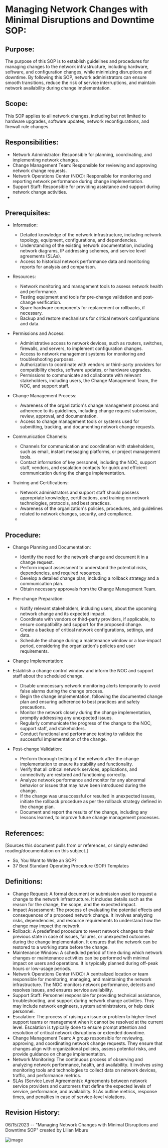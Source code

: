 
# Managing Network Changes with Minimal Disruptions and Downtime SOP:
## Purpose:
The purpose of this SOP is to establish guidelines and procedures for managing changes to the network infrastructure, including hardware, software, and configuration changes, while minimizing disruptions and downtime. By following this SOP, network administrators can ensure smooth transitions, reduce the risk of service interruptions, and maintain network availability during change implementation.

## Scope:
This SOP applies to all network changes, including but not limited to hardware upgrades, software updates, network reconfigurations, and firewall rule changes.

## Responsibilities:
- Network Administrator: Responsible for planning, coordinating, and implementing network changes.
- Change Management Team: Responsible for reviewing and approving network change requests.
- Network Operations Center (NOC): Responsible for monitoring and reporting network performance during change implementation.
- Support Staff: Responsible for providing assistance and support during network change activities.
- 
## Prerequisites:
- Information:
  -	Detailed knowledge of the network infrastructure, including network topology, equipment, configurations, and dependencies.
  - Understanding of the existing network documentation, including network diagrams, IP addressing schemes, and service level agreements (SLAs).
  - Access to historical network performance data and monitoring reports for analysis and comparison.

- Resources:
  - Network monitoring and management tools to assess network health and performance.
  - Testing equipment and tools for pre-change validation and post-change verification.
  - Spare hardware components for replacement or rollbacks, if necessary.
  - Backup and restore mechanisms for critical network configurations and data.

- Permissions and Access:
  - Administrative access to network devices, such as routers, switches, firewalls, and servers, to implement configuration changes.
  - Access to network management systems for monitoring and troubleshooting purposes.
  - Authorization to coordinate with vendors or third-party providers for compatibility checks, software updates, or hardware upgrades.
  - Permissions to communicate and collaborate with relevant stakeholders, including users, the Change Management Team, the NOC, and support staff.

- Change Management Process:
  - Awareness of the organization's change management process and adherence to its guidelines, including change request submission, review, approval, and documentation.
  - Access to change management tools or systems used for submitting, tracking, and documenting network change requests.

- Communication Channels:
  - Channels for communication and coordination with stakeholders, such as email, instant messaging platforms, or project management tools.
  - Contact information of key personnel, including the NOC, support staff, vendors, and escalation contacts for quick and efficient communication during the change 
    implementation.

- Training and Certifications:
  - Network administrators and support staff should possess appropriate knowledge, certifications, and training on network technologies, protocols, and best practices.
  - Awareness of the organization's policies, procedures, and guidelines related to network changes, security, and compliance.
  - 
## Procedure:
- Change Planning and Documentation:
  - Identify the need for the network change and document it in a change request.
  - Perform impact assessment to understand the potential risks, dependencies, and required resources.
  - Develop a detailed change plan, including a rollback strategy and a communication plan.
  - Obtain necessary approvals from the Change Management Team.

- Pre-change Preparation:
  - Notify relevant stakeholders, including users, about the upcoming network change and its expected impact.
  - Coordinate with vendors or third-party providers, if applicable, to ensure compatibility and support for the proposed change.
  - Create a backup of critical network configurations, settings, and data.
  - Schedule the change during a maintenance window or a low-impact period, considering the organization's policies and user requirements.
- Change Implementation:
- Establish a change control window and inform the NOC and support staff about the scheduled change.
  - Disable unnecessary network monitoring alerts temporarily to avoid false alarms during the change process.
  - Begin the change implementation, following the documented change plan and ensuring adherence to best practices and safety precautions.
  - Monitor the network closely during the change implementation, promptly addressing any unexpected issues.
  - Regularly communicate the progress of the change to the NOC, support staff, and stakeholders.
  - Conduct functional and performance testing to validate the successful implementation of the change.
- Post-change Validation:
  - Perform thorough testing of the network after the change implementation to ensure its stability and functionality.
  - Verify that all critical network services, applications, and connectivity are restored and functioning correctly.
  - Analyze network performance and monitor for any abnormal behavior or issues that may have been introduced during the change.
  - If the change was unsuccessful or resulted in unexpected issues, initiate the rollback procedure as per the rollback strategy defined in the change plan.
  - Document and report the results of the change, including any lessons learned, to improve future change management processes.

## References:
[Sources this document pulls from or references, or simply extended reading/documentation on this subject.]
- So, You Want to Write an SOP?
- 37 Best Standard Operating Procedure (SOP) Templates

## Definitions:
- Change Request: A formal document or submission used to request a change to the network infrastructure. It includes details such as the reason for the change, the scope, and the expected impact.
- Impact Assessment: The process of evaluating the potential effects and consequences of a proposed network change. It involves analyzing risks, dependencies, and resource requirements to understand how the change may impact the network.
- Rollback: A predefined procedure to revert network changes to their previous state in case of issues, failures, or unexpected outcomes during the change implementation. It ensures that the network can be restored to a working state before the change.
- Maintenance Window: A scheduled period of time during which network changes or maintenance activities can be performed with minimal impact on users and operations. It is typically planned during off-peak hours or low-usage periods.
- Network Operations Center (NOC): A centralized location or team responsible for monitoring, managing, and maintaining the network infrastructure. The NOC monitors network performance, detects and resolves issues, and ensures service availability.
- Support Staff: Personnel responsible for providing technical assistance, troubleshooting, and support during network change activities. They may include network engineers, system administrators, or help desk personnel.
- Escalation: The process of raising an issue or problem to higher-level support teams or management when it cannot be resolved at the current level. Escalation is typically done to ensure prompt attention and resolution of critical network disruptions or extended downtime.
- Change Management Team: A group responsible for reviewing, approving, and coordinating network change requests. They ensure that changes align with organizational policies, assess potential risks, and provide guidance on change implementation.
- Network Monitoring: The continuous process of observing and analyzing network performance, health, and availability. It involves using monitoring tools and technologies to collect data on network devices, traffic, and performance metrics.
- SLAs (Service Level Agreements): Agreements between network service providers and customers that define the expected levels of service, performance, and availability. SLAs outline metrics, response times, and penalties in case of service-level violations.

## Revision History:
06/15/2023 -- "Managing Network Changes with Minimal Disruptions and Downtime SOP" created by Lilian Mburu

![image](https://github.com/TheNightShifters/AcqITTransformation/assets/47993869/7d15a2ee-abe4-4851-abf3-b85f6ea8f5ad)
